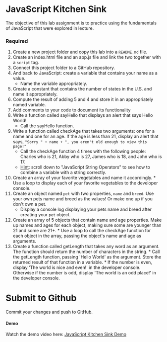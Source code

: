 # JavaScript Kitchen Sink

The objective of this lab assignment is to practice using the fundamentals of JavaScript that were explored in lecture.

### Required

1.  Create a new project folder and copy this lab into a `README.md` file.
2.  Create an index.html file and an app.js file and link the two together with a `script` tag.
3.  Connect this project folder to a GitHub repository.  
4.  And back to JavaScript: create a variable that contains your name as a value. 
    * Name the variable appropriately.
5.  Create a constant that contains the number of states in the U.S. and name it appropriately.
6.  Compute the result of adding 5 and 4 and store it in an appropriately named variable.
7.  Add comments to your code to document its functionality
8.  Write a function called sayHello that displays an alert that says Hello World!
    *  Call the sayHello function.
9.  Write a function called checkAge that takes two arguments: one for a name and one for an age. If the age is less than 21, display an alert that says, `"Sorry " + name + ", you aren't old enough to view this page!"`
    * Call the checkAge function 4 times with the following people: Charles who is 21, Abby who is 27, James who is 18, and John who is 17.
    * [Hint](https://www.w3schools.com/js/js_operators.asp): scroll down to "JavaScript String Operators" to see how to combine a variable with a string correctly.
10.  Create an array of your favorite vegetables and name it accordingly.
    * Use a loop to display each of your favorite vegetables to the developer console.
11. Create an object named `pet` with two properties, `name` and `breed`.  Use your own pets name and breed as the values!  Or make one up if you don't own a pet.  
    * Display a console log displaying your pets name and breed after creating your `pet` object.
13.  Create an array of 5 objects that contain name and age properties. Make up names and ages for each object, making sure some are younger than 21 and some are 21+.
    * Use a loop to call the checkAge function for each object in the array, passing the object's name and age as arguments.
14.  Create a function called getLength that takes any word as an argument. The function should return the number of characters in the string.
    * Call the getLength function, passing 'Hello World' as the argument. Store the returned result of that function in a variable.
    * If the number is even, display 'The world is nice and even!' in the developer console. Otherwise if the number is odd, display 'The world is an odd place!' in the developer console.

# Submit to Github
Commit your changes and push to GitHub.

#### Demo
Watch the demo video here: [JavaScript Kitchen Sink Demo](https://www.youtube.com/watch?v=vWlkWIs23Pk)
